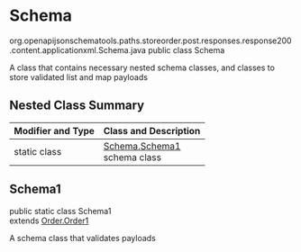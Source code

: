 # Schema
org.openapijsonschematools.paths.storeorder.post.responses.response200.content.applicationxml.Schema.java
public class Schema

A class that contains necessary nested schema classes, and classes to store validated list and map payloads

## Nested Class Summary
| Modifier and Type | Class and Description |
| ----------------- | ---------------------- |
| static class | [Schema.Schema1](#schema1)<br> schema class |

## Schema1
public static class Schema1<br>
extends [Order.Order1](../../../../../../../../components/schemas/Order.md#order1)

A schema class that validates payloads
